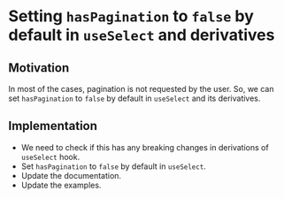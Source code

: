 # Setting `hasPagination` to `false` by default in `useSelect` and derivatives

## Motivation

In most of the cases, pagination is not requested by the user. So, we can set `hasPagination` to `false` by default in `useSelect` and its derivatives.

## Implementation

- We need to check if this has any breaking changes in derivations of `useSelect` hook.
- Set `hasPagination` to `false` by default in `useSelect`.
- Update the documentation.
- Update the examples.